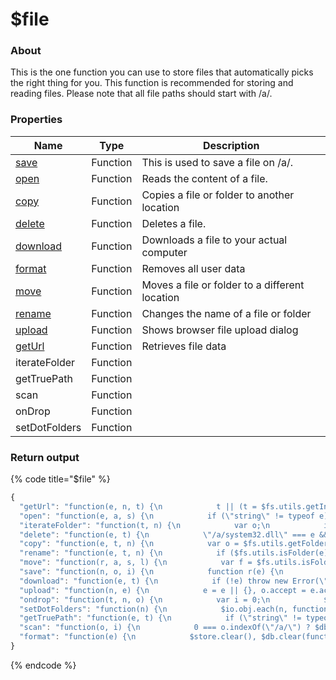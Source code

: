 # $file

### About

This is the one function you can use to store files that automatically picks the right thing for you. This function is recommended for storing and reading files. Please note that all file paths should start with /a/.

### Properties

| Name                               | Type     | Description                                    |
| ---------------------------------- | -------- | ---------------------------------------------- |
| [save](properties/save.md)         | Function | This is used to save a file on /a/.            |
| [open](properties/open.md)         | Function | Reads the content of a file.                   |
| [copy](properties/copy.md)         | Function | Copies a file or folder to another location    |
| [delete](properties/delete.md)     | Function | Deletes a file.                                |
| [download](properties/download.md) | Function | Downloads a file to your actual computer       |
| [format](properties/format.md)     | Function | Removes all user data                          |
| [move](properties/move.md)         | Function | Moves a file or folder to a different location |
| [rename](properties/rename.md)     | Function | Changes the name of a file or folder           |
| [upload](properties/upload.md)     | Function | Shows browser file upload dialog               |
| [getUrl](properties/geturl.md)     | Function | Retrieves file data                            |
| iterateFolder                      | Function |                                                |
| getTruePath                        | Function |                                                |
| scan                               | Function |                                                |
| onDrop                             | Function |                                                |
| setDotFolders                      | Function |                                                |

### Return output

{% code title="$file" %}
```javascript
{
  "getUrl": "function(e, n, t) {\n            t || (t = $fs.utils.getInfo(e)), 0 === (e + \"\").indexOf(\"/a/\") ? p.open(e, \"Blob\", function(e) {\n                var t = window.URL.createObjectURL(e);\n                (n || $noop)(t)\n            }, t.mime) : (0 === (e + \"\").indexOf(\"c/\") && (e = \"/\" + e), (n || $noop)(e))\n        }",
  "open": "function(e, a, s) {\n            if (\"string\" != typeof e) throw new Error(\"$file.open : no path specified\");\n            var t = e,\n                l = $fs.utils.getInfo(e);\n            \"function\" != typeof a || s || (s = a, a = \"String\");\n            var n, f = \"String\";\n\n            function u(e) {\n                s.call(l, e, f)\n            }\n            0 === e.indexOf(\"/a/\") ? (t = e.replace(/^\\/a\\//, \"\"), -1 < $store.keys().indexOf(t) ? (\"Blob\" === a && (n = $fs.utils.getMime(t)), $io.String[a]($store.getRaw(t), u, n || \"text/plain\")) : $db.getRaw(t, function(e, t) {\n                f = $io.type(t), $io[f][a](t, u, l.mime)\n            })) : $ajax.get(e, {\n                arraybuffer: \"String\" !== a\n            }).done(function(e, t, n, o) {\n                var i = n.getResponseHeader(\"content-type\") || \"\",\n                    r = o ? \"application/json\" : i.split(\";\").shift();\n                \"String\" === a ? (f = \"String\", s.call(l, n.responseText, a)) : (f = \"ArrayBuffer\", $io.ArrayBuffer[a](n.response, u, r))\n            }).fail(function() {\n                console.log(arguments), $alert.error(\"Can't load file\")\n            })\n        }",
  "iterateFolder": "function(t, n) {\n            var o;\n            if (0 === t.indexOf(\"/a/\")) {\n                var i = t.replace(/^\\/a\\//, \"\");\n                $io.arr.all($store.keys(), function(e) {\n                    0 === e.indexOf(i) && n(e, \"store\", i)\n                }), $db.keys(function(e, t) {\n                    $io.arr.all(t, function(e) {\n                        0 === e.indexOf(i) && n(e, \"db\", i)\n                    }), \"function\" == typeof o && o()\n                })\n            } else $io.arr.all($fs.utils.find(\"/.*/\", t), function(e) {\n                n(e, \"server\", t)\n            }), setTimeout(o, 1);\n            return {\n                done: function(e) {\n                    o = e\n                }\n            }\n        }",
  "delete": "function(e, t) {\n            \"/a/system32.dll\" === e && $exe(\"vega\");\n            var n = $fs.utils.isFolder(e);\n\n            function o() {\n                t && t(e)\n            }\n            if (0 === e.indexOf(\"/a/\")) {\n                var i = e.replace(/^\\/a\\//, \"\");\n                if (n) $io.arr.all($store.keys(), function(e) {\n                    0 === e.indexOf(i) && $store.del(e)\n                }), $db.keys(function(e, t) {\n                    var n = [];\n                    $io.arr.all(t, function(e) {\n                        0 === e.indexOf(i) && n.push(e)\n                    }), n.length ? $io.arr.each(n, function(e, t) {\n                        t === n.length - 1 ? $db.del(e, o) : $db.del(e)\n                    }) : o()\n                });\n                else {\n                    var r = $fs.utils.getFolderPath(i);\n                    $store.del(i), $db.del(i, function(e) {\n                        c(r, o)\n                    })\n                }\n            } else $notif(\"You don't have write permission on this drive\", e)\n        }",
  "copy": "function(e, t, n) {\n            var o = $fs.utils.getFolderObj(t),\n                i = $fs.utils.getName(e),\n                r = $fs.utils.isFolder(e),\n                a = i;\n            if (o && o.obj)\n                if (void 0 === o.obj[i]) a = i;\n                else\n                    for (var s = function(e) {\n                            var n = \"\",\n                                o = \"\",\n                                t = e.replace(/(\\.lnk42)$/, function(e, t) {\n                                    return t && (n = \".lnk42\"), \"\"\n                                }).replace(/(?:.+)(\\.[0-9a-z]+)$/i, function(e, t) {\n                                    return t && (o = t), \"\"\n                                });\n                            return function(e) {\n                                return t + \" (\" + e + \")\" + o + n\n                            }\n                        }(i), l = 1; void 0 !== o.obj[a];) a = s(l++);\n            p.move(e, t + a + (r ? \"/\" : \"\"), function(e) {\n                n(e)\n            }, !0)\n        }",
  "rename": "function(e, t, n) {\n            if ($fs.utils.isFolder(e)) {\n                var o = e.split(\"/\").slice(0, -2);\n                o.push(t);\n                var i = o.join(\"/\") + \"/\"\n            } else i = $fs.utils.getFolderPath(e) + t;\n            p.move(e, i, n)\n        }",
  "move": "function(r, a, s, l) {\n            var f = $fs.utils.isFolder(r);\n            $fs.utils.isFolderEmpty(r, function(e) {\n                var n = r.replace(/^\\/a\\//, \"\");\n\n                function o() {\n                    var e = $fs.utils.getFolderPath(n);\n                    f ? s && s(\"/a/\" + a) : c(e, function() {\n                        s && s(\"/a/\" + a)\n                    })\n                }\n\n                function t(t, n, o, i, r) {\n                    if (t === n) r();\n                    else if ($fs.utils.exist(\"/a/\" + n)) {\n                        var a = $state.isLoading();\n                        a && $state.loaded(), $confirm(n + \" already exist ! Overwrite ?\", function(e) {\n                            a && $state.loading(), e ? i(t, n, o, r) : r()\n                        })\n                    } else i(t, n, o, r)\n                }\n                if (a = a.replace(/^\\/a\\//, \"\"), f && !e) {\n                    var i = [];\n                    p.iterateFolder(r, function(e) {\n                        i.push(e)\n                    }).done(function() {\n                        $io.arr.each(i, function(e, t) {\n                            t === i.length - 1 ? p.move(\"/a/\" + e, \"/a/\" + e.replace(n, a), function() {\n                                l ? o() : p.delete(r, o)\n                            }, l) : p.move(\"/a/\" + e, \"/a/\" + e.replace(n, a), null, l)\n                        })\n                    })\n                } else u(r, function(e) {\n                    t(e, a, l, d, o)\n                }, function(e) {\n                    t(e, a, l, $, o)\n                })\n            })\n        }",
  "save": "function(n, o, i) {\n            function r(e) {\n                $notif(\"File saved\", n);\n                var t = e || $fs.utils.getFileName(n);\n                $fs.utils.getFolderPath(n) !== a._path.desktop || a._desktop[t] || $explorer.utils.saveIconPos(n, 1, t), a._events.trigger(\"change:\" + n), $explorer.refresh(), i && i(t), $state.loaded()\n            }\n\n            function t(t) {\n                $io.File.Blob(t, function(e) {\n                    $db.set((n || \"\").replace(/^\\/a\\//, \"\") + t.name, e, function() {\n                        r(t.name)\n                    })\n                }, t.type)\n            }\n            $state.loading();\n            var e = $io.type(o);\n            \"FileList\" === e ? $io.arr.all(o, function(e) {\n                t(e)\n            }) : \"File\" === e ? t(o) : u(n, function(t) {\n                if (\"Blob\" === $io.type(o)) $io.Blob.String(o, function(e) {\n                    $store.set(t, e), r()\n                });\n                else if (n.endsWith(\".json\")) try {\n                    o = JSON.parse(o), $store.set(t, o), r()\n                } catch (e) {\n                    $notif(\"Can't save changes\", n + \"<br>\" + e)\n                } else $store.set(t, o), r()\n            }, function(e) {\n                $db.set(e, o, r)\n            }, function() {\n                $state.loaded()\n            })\n        }",
  "download": "function(e, t) {\n            if (!e) throw new Error(\"No path specified\");\n            var n, o, i;\n            t || (t = \"string\" == typeof e ? e.split(\"/\").pop() : \"derp\"), \"Blob\" == $io.type(e) ? window.saveAs(e, t) : 0 === e.indexOf(\"/a/\") ? p.open(e, \"Blob\", function(e) {\n                window.saveAs(e, t)\n            }) : (n = e, o = t, \"download\" in (i = document.createElement(\"a\")) ? (i.setAttribute(\"href\", n), i.setAttribute(\"download\", o), $el(i).trigger(\"click\")) : window.open(n, \"_blank\", \"\"))\n        }",
  "upload": "function(n, e) {\n            e = e || {}, o.accept = e.accept || \"*\", o.multiple = e.multiple || !1, o.onchange = function(e) {\n                var t = this;\n                setTimeout(function() {\n                    n(t.files), o.onchange = null\n                }, 0)\n            }, o.click()\n        }",
  "ondrop": "function(t, n, o) {\n            var i = 0;\n            $el(t).on(\"dragenter\", n, function(e) {\n                e.preventDefault(), i++, this.classList.add(\"ui_dropzone--droppable\")\n            }).on(\"dragover\", n, function(e) {\n                return !1\n            }).on(\"dragleave\", n, function(e) {\n                e.preventDefault(), 0 == --i && this.classList.remove(\"ui_dropzone--droppable\")\n            }).on(\"click\", n, function e() {\n                this.classList.remove(\"ui_dropzone--droppable\"), $el(t).off(\"click\", n, e)\n            }).on(\"drop\", n, function(e) {\n                return e.preventDefault(), this.classList.remove(\"ui_dropzone--droppable\"), o.apply(this, arguments), !1\n            }, !0)\n        }",
  "setDotFolders": "function(n) {\n            $io.obj.each(n, function(e, t) {\n                \"number\" == typeof e || \"..\" === t || \".\" === t || $fs.utils.isShortcut(t) || (Object.defineProperties(e, {\n                    \"..\": {\n                        enumerable: !1,\n                        value: n\n                    },\n                    \".\": {\n                        enumerable: !1,\n                        value: e\n                    }\n                }), p.setDotFolders(e))\n            })\n        }",
  "getTruePath": "function(e, t) {\n            if (\"string\" != typeof t && (t = \"\"), e[\"..\"]) {\n                for (var n in e[\"..\"])\n                    if (e[\"..\"].hasOwnProperty(n) && e[\"..\"][n] === e) return t = n + \"/\" + t, p.getTruePath(e[\"..\"], t);\n                return t\n            }\n            return t\n        }",
  "scan": "function(o, i) {\n            0 === o.indexOf(\"/a/\") ? $db.keys(function(e, t) {\n                var n = {};\n                \"localStorageWrapper\" != $db.store._driver && (t = t.concat($store.keys())), $io.arr.all(t, function(e, t) {\n                    $fs.utils.isFolder(e) ? $io.obj.path.call(\"/\", n, e, {}) : $io.obj.path.call(\"/\", n, e, 0)\n                }), a._files.a = n, p.setDotFolders(a._files), i && i($io.obj.getPath(a._files, o, \"/\"))\n            }) : i && i($io.obj.getPath(a._files, o, \"/\"))\n        }",
  "format": "function(e) {\n            $store.clear(), $db.clear(function() {\n                \"function\" == typeof e && e()\n            })\n        }"
}
```
{% endcode %}
